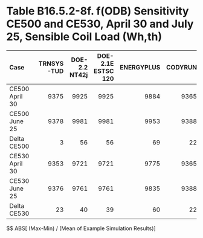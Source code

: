 # Table B16.5.2-8f. f(ODB) Sensitivity CE500 and CE530, April 30 and July 25, Sensible Coil Load (Wh,th)
| Case           | TRNSYS-TUD | DOE-2.2 NT42j | DOE-2.1E ESTSC 120 | ENERGYPLUS | CODYRUN | HOT3000 |     |  Min |  Max | Mean | Dev % $$ |     | TEST 0.0.0 | 
|:-------------- | ----------:| -------------:| ------------------:| ----------:| -------:| -------:| ---:| ----:| ----:| ----:| --------:| ---:| ----------:| 
| CE500 April 30 |       9375 |          9925 |               9925 |       9884 |    9365 |    9902 |     | 9365 | 9925 | 9729 |      5.8 |     |       9925 | 
| CE500 June 25  |       9378 |          9981 |               9981 |       9953 |    9388 |    9946 |     | 9378 | 9981 | 9771 |      6.2 |     |       9981 | 
| Delta CE500    |          3 |            56 |                 56 |         69 |      22 |      44 |     |    3 |   69 |   42 |    158.2 |     |         56 | 
| CE530 April 30 |       9353 |          9721 |               9721 |       9775 |    9365 |    9798 |     | 9353 | 9798 | 9622 |      4.6 |     |       9721 | 
| CE530 June 25  |       9376 |          9761 |               9761 |       9835 |    9388 |    9834 |     | 9376 | 9835 | 9659 |      4.8 |     |       9761 | 
| Delta CE530    |         23 |            40 |                 39 |         60 |      22 |      36 |     |   22 |   60 |   37 |    102.9 |     |         39 | 

$$ ABS[ (Max-Min) / (Mean of Example Simulation Results)]


